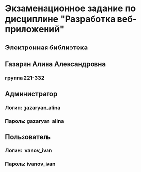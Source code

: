 # Экзаменационное задание по дисциплине "Разработка веб-приложений"
## Электронная библиотека
## Газарян Алина Александровна
### группа 221-332

## Администратор
### Логин: gazaryan_alina
### Пароль: gazaryan_alina

## Пользователь
### Логин: ivanov_ivan
### Пароль: ivanov_ivan
